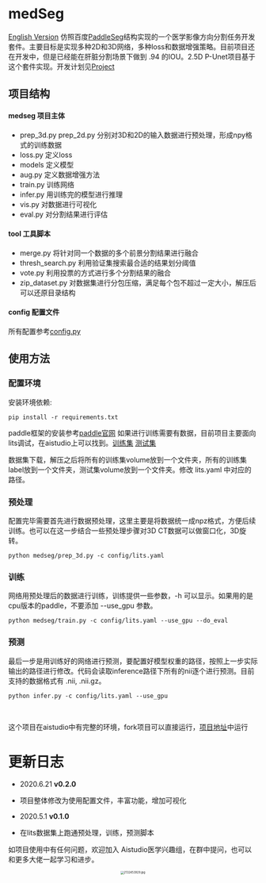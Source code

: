 # medSeg
[English Version](./README_en.md)
仿照百度[PaddleSeg](https://github.com/paddlepaddle/paddleseg)结构实现的一个医学影像方向分割任务开发套件。主要目标是实现多种2D和3D网络，多种loss和数据增强策略。目前项目还在开发中，但是已经能在肝脏分割场景下做到 .94 的IOU。2.5D P-Unet项目基于这个套件实现。开发计划见[Project](https://github.com/davidlinhl/medSeg/projects/1)

## 项目结构
#### medseg 项目主体

- prep_3d.py prep_2d.py 分别对3D和2D的输入数据进行预处理，形成npy格式的训练数据
- loss.py 定义loss
- models 定义模型
- aug.py 定义数据增强方法
- train.py 训练网络
- infer.py 用训练完的模型进行推理
- vis.py 对数据进行可视化
- eval.py 对分割结果进行评估

#### tool 工具脚本

- merge.py 将针对同一个数据的多个前景分割结果进行融合
- thresh_search.py 利用验证集搜索最合适的结果划分阈值
- vote.py 利用投票的方式进行多个分割结果的融合
- zip_dataset.py 对数据集进行分包压缩，满足每个包不超过一定大小，解压后可以还原目录结构

#### config 配置文件
所有配置参考[config.py](https://github.com/davidlinhl/medSeg/blob/master/medseg/utils/config.py)

## 使用方法
### 配置环境
安装环境依赖:
```shell
pip install -r requirements.txt
```
paddle框架的安装参考[paddle官网](https://www.paddlepaddle.org.cn/)
如果进行训练需要有数据，目前项目主要面向lits调试，在aistudio上可以找到。[训练集](https://aistudio.baidu.com/aistudio/datasetDetail/10273) [测试集](https://aistudio.baidu.com/aistudio/datasetDetail/10292)

数据集下载，解压之后将所有的训练集volume放到一个文件夹，所有的训练集label放到一个文件夹，测试集volume放到一个文件夹。修改 lits.yaml 中对应的路径。

### 预处理
配置完毕需要首先进行数据预处理，这里主要是将数据统一成npz格式，方便后续训练。也可以在这一步结合一些预处理步骤对3D CT数据可以做窗口化，3D旋转。
```shell
python medseg/prep_3d.py -c config/lits.yaml
```
### 训练
网络用预处理后的数据进行训练，训练提供一些参数，-h 可以显示。如果用的是cpu版本的paddle，不要添加 --use_gpu 参数。
```shell
python medseg/train.py -c config/lits.yaml --use_gpu --do_eval
```
### 预测
最后一步是用训练好的网络进行预测，要配置好模型权重的路径，按照上一步实际输出的路径进行修改。代码会读取inference路径下所有的nii逐个进行预测。目前支持的数据格式有 .nii, .nii.gz。
```shell
python infer.py -c config/lits.yaml --use_gpu
```
<br>

这个项目在aistudio中有完整的环境，fork项目可以直接运行，[项目地址](https://aistudio.baidu.com/aistudio/projectdetail/250994)中运行

# 更新日志
* 2020.6.21
**v0.2.0**
* 项目整体修改为使用配置文件，丰富功能，增加可视化

* 2020.5.1
**v0.1.0**
* 在lits数据集上跑通预处理，训练，预测脚本

如项目使用中有任何问题，欢迎加入 Aistudio医学兴趣组，在群中提问，也可以和更多大佬一起学习和进步。

<div align="center">
  <img src="https://i.loli.net/2020/05/28/HFwS4eNxJPAp72Y.jpg" alt="2132453929.jpg" style="zoom:40%;" />
</div>
